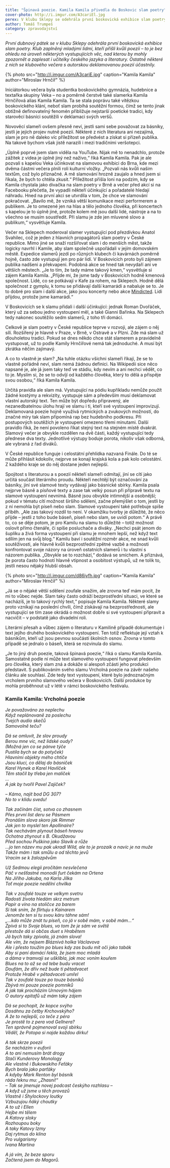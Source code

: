 ```yaml
---
title: "Špinavá poezie. Kamila Kamila přivedla do Boskovic slam poetry"
cover-photo: http://i.imgur.com/A3cariEl.jpg
perex: V klubu Sklepy se odehrála první boskovická exhibice slam poetry. Iniciátorkou večera byla studentka boskovického gymnázia, hudebnice a textařka skupiny Veka, Kamila Hrnčířová alias Kamila Kamila.
author: Tomáš Trumpeš
category: zpravodajství
---
```


*První dubnový pátek se v klubu Sklepy odehrála první boskovická exhibice slam poetry. Klub zaplněný mladými lidmi, kteří přišli kvůli poezii – to je bez ohledu na úroveň některých vystupujících věc, nad kterou by mohly zpozornět a zaplesat i učitelky českého jazyka a literatury. Ostatně některé z nich se klubového večera s autorskou deklamovanou poezií účastnily.*

{% photo src="http://i.imgur.com/A3cariE.jpg" caption="Kamila Kamila" author="Miroslav Hrnčíř" %}

Iniciátorkou večera byla studentka boskovického gymnázia, hudebnice a textařka skupiny Veka – no a poměrně čerstvě také slamerka Kamila Hrnčířová alias Kamila Kamila. Ta se stala poprávu také vítězkou boskovického klání, neboť slam probíhá soutěžní formou, čímž se tento jinak obtížně definovatelný fenomén přibližuje nejstarší poetické tradici, kdy starověcí básníci soutěžili v deklamaci svých veršů.

Novověcí slameři ovšem přesně neví, jestli sami sebe považovat za básníky, jestli je jejich projev nutně poezií. Některé z nich literatura ani nezajímá, slam je pro ně daleko víc příležitost se předvést a získat si přízeň publika. Na takové bychom však jistě narazili i mezi tradičními veršotepci.

„Úplně poprvé jsem slam viděla na YouTube. Nijak mě to nenadchlo, protože zážitek z videa je úplně jiný než naživo,“ říká Kamila Kamila. Pak je ale pozvali s kapelou Veka účinkovat na slamovou exhibici do Brna, kde mezi dvěma částmi večera plnili roli kulturní vložky. „Pozvali nás kvůli našim textům, což bylo příznačné. A mě slamování hrozně zaujalo a hned jsem si říkala, že bych to chtěla zkusit.“ Příležitost přišla loni na podzim, kdy se Kamila chystala jako divačka na slam poetry v Brně a večer před akcí si na Facebooku přečetla, že vypadli někteří účinkující a pořadatelé hledají náhradu. Hned na první akci se utvrdila v tom, že chce ve slamování pokračovat. „Bavilo mě, že vzniká větší komunikace mezi performerem a publikem. Je to omezené jen na hlas a tělo jednoho člověka, při koncertech s kapelou je to úplně jiné, protože kolem mě jsou další lidé, nástroje a na to všechno se musím soustředit. Při slamu je zde jen mluvené slovo a publikum,“ vysvětluje Kamila.

Večer na Sklepech moderoval slamer vystupující pod přezdívkou Anatol Svahilec, což je jeden z hlavních propagátorů slam poetry v České republice. Mimo jiné se snaží rozšiřovat slam i do menších měst, takže logicky navrhl i Kamile, aby slam společně uspořádali v jejím domovském městě. Expedice slamerů jezdí po různých klubech či kavárnách poměrně hojně, často zde vystupují jen pro pár lidí. V Boskovicích proto byli zájmem publika nadšeni a překvapeni. Podobná akce se hned tak nevydaří ani ve větších městech. „Je to tím, že tady máme takový kmen,“ vysvětluje si zájem Kamila Kamila. „Přijde mi, že jsme tady v Boskovicích hodně kmenová společnost. Lidé, co se potkávají v Kafe za rohem, na Sklepech. Hodně dělá společnost z gymplu, k tomu se přidávají další kamarádi a nabaluje se to. Je to dobré pro slam i další akce, jako jsou koncerty nebo akce [Mindicted](http://www.ohlasy.info/clanky/2017/01/rozhovor-mindicted.html). Lidi přijdou, protože jsme kamarádi.“

V Boskovicích se k slamu přidali i další účinkující: jednak Roman Dvořáček, který už za sebou jedno vystoupení měl, a také Gianni Bařinka. Na Sklepech tedy nakonec soutěžilo sedm slamerů, z toho tři domácí.

Celkově je slam poetry v České republice teprve v rozvoji, ale zájem o něj sílí. Rozšířený je hlavně v Praze, v Brně, v Ostravě a v Plzni. Zde má slam už dlouholetou tradici. Pokud se dnes někdo chce stát slamerem a pravidelně vystupovat, už to podle Kamily Hrnčířové nemá tak jednoduché. A musí být zkrátka něčím zajímavý.

A co to vlastně je slam? „Na tuhle otázku všichni slameři říkají, že se to vlastně pořádně neví, slam nemá žádnou definici. Na Wikipedii sice něco napsané je, ale já jsem taky teď ve stádiu, kdy nevím a ani nechci vědět, co to je. Myslím si, že se to odvíjí od každého člověka, který to dělá a přispěje svou osobou,“ říká Kamila Kamila. 

Určitá pravidla ale slam má. Vystupující na pódiu kupříkladu nemůže použít žádné kostýmy a rekvizity, vystupuje sám a především musí deklamovat vlastní autorský text. Ten může být dopředu připravený, ale nezanedbatelnou úlohu hrají ve slamu i ti, kteří své vystoupení improvizují. Deklamovaná poezie hojně využívá rytmických a zvukových možností, do značné míry tak slam připomíná rap bez hudebního podkresu. Při postupových soutěžích je vystoupení omezeno třemi minutami. Další pravidlo říká, že není povoleno říkat stejný text na stejném místě dvakrát. Slamový večer je obvykle rozdělen na dvě části, každý vystupující tedy přednese dva texty. Jednotlivé výstupy boduje porota, nikoliv však odborná, ale vybraná z řad diváků.

V České republice funguje i celostátní přehlídka nazvaná Finále. Do té se může přihlásit kdokoliv, nejprve se konají krajská kola a pak kolo celostátní. Z každého kraje se do něj dostane jeden nejlepší.

Spojitost s literaturou a s poezií někteří slameři odmítají, jiní se cítí jako určitá součást literárního proudu. Někteří nechtějí být označování za básníky, jiní své slamové texty vydávají jako básnické sbírky. Kamila psala nejprve básně a písňové texty a zase tak velký posun při přípravě textu na slamové vystoupení nevnímá. Básně jsou obvykle intimnější a osobnější; pokud v tématu cítí možnost širšího sdělení, začne přemýšlet o tom, jestli by z ní nemohla být píseň nebo slam. Slamové vystoupení také potřebuje spíše příběh. „Ale zas takový rozdíl to není. V okamžiku tvorby je důležité, že něco přijde – jestli z toho bude báseň, píseň nebo slam, se uvidí potom.“ A právě to, co se děje potom, je pro Kamilu na slamu to důležité – totiž možnost oslovit přímo čtenáře, či spíše posluchače a diváky. „Nechci psát jenom do šuplíku a živá forma vystoupení při slamu je mnohem lepší, než když text sdílím jen na svůj blog.“ Kamilu baví i soutěžní rozměr akce, ne snad kvůli soutěživosti, ale hlavně kvůli bezprostřední zpětné vazbě a možnosti konfrontovat svoje názory na úroveň ostatních slamerů i tu vlastní s názorem publika. „Obvykle se to rozchází,“ dodává se smíchem. A přiznává, že porota často hodnotí hlavně vtipnost a osobitost výstupů, už ne tolik to, jestli nesou nějaký hlubší obsah.

{% photo src="http://i.imgur.com/d86iyfh.jpg" caption="Kamila Kamila" author="Miroslav Hrnčíř" %}

„Já se o nějaké větší sdělení zoufale snažím, ale zrovna teď mám pocit, že mi to vůbec nejde. Slam taky často odráží bezprostřední situaci, ve které se nacházíš, je to takový rychlý text,“ popisuje Kamila Kamila. Některé slamy proto vznikají na poslední chvíli, čímž získávají na bezprostřednosti, ale vystupující se tím zase okrádá o možnost dobře si své vystoupení připravit a nacvičit – v podstatě jako divadelní roli. 

Literární přesah a vůbec zájem o literaturu v Kamilině případě dokumentuje i text jejího druhého boskovického vystoupení. Ten totiž reflektuje její vztah k básníkům, kteří už jsou pevnou součástí školních osnov. Zrovna v tomto případě se jednalo o báseň, která se rozvinula do slamu. 

„Je to jiný druh poezie, taková špinavá poezie,“ říká o slamu Kamila Kamila. Samostatně podle ní může text slamového vystoupení fungovat především pro člověka, který slam zná a dokáže si alespoň zčásti jeho produkci představit. S publikováním svého slamu Vrcholná poezie na závěr našeho článku ale souhlasí. Zde tedy text vystoupení, které bylo jednoznačným vrcholem prvního slamového večera v Boskovicích. Další produkce by mohla proběhnout už v létě v rámci boskovického festivalu.

### Kamila Kamila: Vrcholná poezie

*Je považováno za neplechu  
Když neplánovaně za poslechu   
Tvejch audio skečů   
Samovolně teču?*

*Dá se omluvit, že slov proudy  
Berou mne víc, než lidské oudy?  
(Možná jen co se pánve týče  
Pustila bych se do potyček)  
Hlavními objekty mého chtíče  
Jsou kluci, co dělaj do básniček  
Karel Hynek a Karel Havlíček  
Těm stačil by třeba jen malíček  
…  
A jak by tvořil Pavel Zajíček?*

*– Kámo, najít bod DG 307?  
No to v klidu svedu!*

*Tak začínám číst, sotva co zhasnem  
Přes první list deru se Pásmem  
Pronáším slova skoro jak Rimmer  
Jak jen to myslel ten Apollinaire?  
Tak nechávám plynout báseň hravou  
Ochotna zhynout s B. Okudžavou  
Před sochou Puškina jako Slavík a růže  
…jo ten název mu pak ukradl Wild, ale to je prozaik a navíc je na muže  
Takže mám i tak smůlu a od těchto jevů  
Vracím se k žalozpěvům*

*Už Sedmou elegii pročítám nesvlečena  
Páč v nešťastné monodii furt čekám na Ortena  
Na Jiřího Jakuba, na Karla Jílka  
Toť moje poezie nedělní chvilka*

*Tak v zoufalé touze ve velkym svetru  
Radosti života hledám skrz metrum  
Papír a víno na stoličce za barem  
Si tak sním, že flirtuju s Kainarem  
Jenomže ten si tu svou káru táhne sám!  
„…kdo může znát tu píseň, co já v sobě mám, v sobě mám…“  
Zpívá si to Svoje blues, vo tom že je sám ve světě  
přestože dá si občas duet s Hrabětem  
Já bych taky zpívala, já znám slova!  
Ale vím, že nejsem Bláznivá holka Václavova  
Ale i přesto toužím po blues kdy zas budu mít oči jako tabák  
Aby si paní domácí řekla, že jsem moc mladá  
a dáma v tramvaji se ušklíbla, jak moc voním kouřem  
Blues na to až se od tebe budu vracet  
Doufám, že dřív než bude ti pětadvacet  
Protože Hrabě v pětadvaceti umřel  
Tak v zoufalé touze po touze básníků  
Zbývá mi pouze poezie pomníků  
A jak tak procházím Urnovým hájem  
O autory epitafů už mám taky zájem*

*Dá se pochopit, že kopce svýho  
Dosáhnu za četby Krchovskýho?  
A že to nejlepší, co teče z péra  
Je prostě to z pera vod Gellnera?  
Ten správně pojmenoval svoji sbírku  
Věděl, že Potopa si najde každou dírku!*

*A tak skrze poezii  
Se nacházím v euforii  
A to ani nemusím brát drogy  
Stačí Kunderovy Monology  
Ale vlastně i Bukowskiho Feťáky  
Bych brala jako parťáky  
A kdyby Mark Renton byl básník  
ráda řeknu mu: „Zhasni!“  
– Tak se jmenuje novej podcast českýho rozhlasu –  
A když už jsme u těch provazů  
Vlastně i Shylockovy loutky  
Vzbuzujou ňáký choutky  
A to už i Ellen  
Hejbe mi tělem  
A Katovy sloky  
Rozhoupou boky  
A taky Katovy Izmy  
Daj rytmus do klína  
Pro vulgarismy  
Ivana Martina*

*A já vím, že beze sporu  
Začtená jsem do Magorů.*
